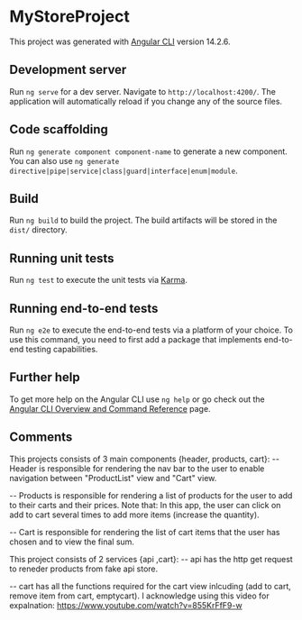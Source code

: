 # MyStoreProject

This project was generated with [Angular CLI](https://github.com/angular/angular-cli) version 14.2.6.

## Development server

Run `ng serve` for a dev server. Navigate to `http://localhost:4200/`. The application will automatically reload if you change any of the source files.

## Code scaffolding

Run `ng generate component component-name` to generate a new component. You can also use `ng generate directive|pipe|service|class|guard|interface|enum|module`.

## Build

Run `ng build` to build the project. The build artifacts will be stored in the `dist/` directory.

## Running unit tests

Run `ng test` to execute the unit tests via [Karma](https://karma-runner.github.io).

## Running end-to-end tests

Run `ng e2e` to execute the end-to-end tests via a platform of your choice. To use this command, you need to first add a package that implements end-to-end testing capabilities.

## Further help

To get more help on the Angular CLI use `ng help` or go check out the [Angular CLI Overview and Command Reference](https://angular.io/cli) page.


## Comments
This projects consists of 3 main components {header, products, cart}:
  -- Header is responsible for rendering the nav bar to the user to enable navigation between "ProductList" view and "Cart" view.

  -- Products is responsible for rendering a list of products for the user to add to their carts and their prices.
  Note that: In this app, the user can click on add to cart several times to add more items (increase the quantity).

  -- Cart is responsible for rendering the list of cart items that the user has chosen and to view the final sum.


  This project consists of 2 services {api ,cart}:
   --  api has the http get request to reneder products from fake api store.

   -- cart has all the functions required for the cart view inlcuding (add to cart, remove item from cart, emptycart).
   I acknowledge using this video for expalnation:
   https://www.youtube.com/watch?v=855KrFfF9-w

